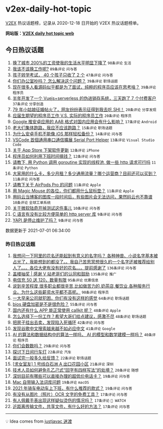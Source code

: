 # v2ex-daily-hot-topic

[V2EX](https://www.v2ex.com/) 热议话题榜，记录从 2020-12-18 日开始的 V2EX 热议话题榜单。

**网站版：[V2EX daily hot topic web](https://boojack.github.io/v2ex-daily-hot-topic-web/)**

## 今日热议话题

<!-- TODAY BEGIN -->

1. [换了城市,200%的工资使我的生活水平明显下降了](https://www.v2ex.com/t/786814) `98条评论` `生活`
1. [我该不该换工作呢?](https://www.v2ex.com/t/786826) `89条评论` `问与答`
1. [孩子转学考试， 40 个孩子只收了 2 个](https://www.v2ex.com/t/786845) `47条评论` `问与答`
1. [你们办公室吵吗？ 怎么解决这个问题？](https://www.v2ex.com/t/786833) `39条评论` `职场话题`
1. [现在很多人看源码似乎都是为了面试，纯粹的程序员应该在思考啥？](https://www.v2ex.com/t/786840) `39条评论` `程序员`
1. [半年开发了一个 Vuejs+serverless 的伪进销存系统，三天跑了 7 个付费客户](https://www.v2ex.com/t/786829) `37条评论` `分享创造`
1. [79 年小姑娘征婚帖火了，网友纷纷表示征得到我去吃 SHI！](https://www.v2ex.com/t/786863) `20条评论` `分享发现`
1. [应届生期望的程序员工作 V.S. 实际的程序员工作](https://www.v2ex.com/t/786821) `20条评论` `程序员`
1. [Google 推安卓应用的 AAB 格式对国内应用会有什么影响？](https://www.v2ex.com/t/786839) `17条评论` `Android`
1. [老大们集体跑路，我应不应该跑路？](https://www.v2ex.com/t/786847) `15条评论` `职场话题`
1. [为什么安卓手机不能像 iOS 那样轻松备份？](https://www.v2ex.com/t/786820) `14条评论` `问与答`
1. [VSCode 首個通用串口通信擴展 Serial Port Helper](https://www.v2ex.com/t/786849) `13条评论` `Visual Studio Code`
1. [关于 App Store 下架软件更新](https://www.v2ex.com/t/786869) `12条评论` `iPhone`
1. [程序员如何利用下班时间搞钱？](https://www.v2ex.com/t/786843) `12条评论` `问与答`
1. [请教下, 用 Python 调用 goroutine 实现的线程池, 做一些 http 请求可行吗](https://www.v2ex.com/t/786883) `11条评论` `Python`
1. [大家用的什么卡，多少月租？多少通用流量？哪个运营商？目前还可以买到？](https://www.v2ex.com/t/786899) `11条评论` `问与答`
1. [请教下关于 AirPods Pro 的问题](https://www.v2ex.com/t/786854) `11条评论` `Apple`
1. [用 Magic Mouse 的各位，你们都用什么鼠标垫？](https://www.v2ex.com/t/786859) `11条评论` `Apple`
1. [用码云当博客的图库一段时间后，有些图片会无法访问，果然码云也不靠谱](https://www.v2ex.com/t/786892) `10条评论` `全球工单系统`
1. [关于微软陆奇开掉测试这件事儿](https://www.v2ex.com/t/786818) `10条评论` `问与答`
1. [C 语言有没有比较方便简单的 http server 库](https://www.v2ex.com/t/786894) `9条评论` `问与答`
1. [YAPI 是停止维护了吗？](https://www.v2ex.com/t/786873) `9条评论` `问与答`

数据更新于 2021-07-01 06:34:00

<!-- TODAY END -->

### 昨日热议话题

<!-- YESTERDAY BEGIN -->

1. [我想问一下阿里的花名还能起到有意义的名字吗？ 各种神兽、小说名字基本被占光了，我能想到的都没了。。我自己苦思冥想很久的一个名字还被推荐给别人了。。。各位大佬有没有好的花名。。。提前感谢了](https://www.v2ex.com/t/786614) `136条评论` `问与答`
1. [盖楼抽奖 | 感谢 V 站老哥们的认同和鼓励](https://www.v2ex.com/t/786773) `135条评论` `推广`
1. [电信充 50 送 120，数量有限](https://www.v2ex.com/t/786670) `95条评论` `优惠信息`
1. [说到辛苦程度,很多职业都很辛苦,比如做苦力的,奶茶店,餐饮业,各种服务行业。为什么这些薪资水平都不高呢。](https://www.v2ex.com/t/786671) `90条评论` `程序员`
1. [一大早来公司就犯困，你们有没有这样的感觉](https://www.v2ex.com/t/786593) `64条评论` `职场话题`
1. [bios 硬盘加密是不是很危险？](https://www.v2ex.com/t/786589) `55条评论` `问与答`
1. [国内还有什么 APP 能正常使用 callkit 呢？](https://www.v2ex.com/t/786643) `48条评论` `Apple`
1. [怎么选择下一份工作？希望大哥们给点建议，感激不尽](https://www.v2ex.com/t/786660) `48条评论` `职场话题`
1. [把房子挂出去卖，发现陷入死循环](https://www.v2ex.com/t/786601) `42条评论` `问与答`
1. [发现谷歌中文搜索越来越不如必应中文](https://www.v2ex.com/t/786717) `41条评论` `Google`
1. [AI 的算法和数据结构中的算法一样吗， AI 的模型和数学建模一样吗？](https://www.v2ex.com/t/786596) `40条评论` `程序员`
1. [你们会数数吗？](https://www.v2ex.com/t/786698) `29条评论` `问与答`
1. [探讨下日间行车灯](https://www.v2ex.com/t/786760) `22条评论` `汽车`
1. [面试完一般多久给反馈？](https://www.v2ex.com/t/786729) `22条评论` `职场话题`
1. [[求女室友] 1 号线白石洲 A 出口花园小区](https://www.v2ex.com/t/786629) `21条评论` `深圳`
1. [技术人员如何避免孔乙己式“回字有四样写法“的处境？](https://www.v2ex.com/t/786678) `20条评论` `随想`
1. [深圳目前有哪些可以直接办理的超低价电话卡？](https://www.v2ex.com/t/786769) `19条评论` `问与答`
1. [Mac 自带输入法词库问题](https://www.v2ex.com/t/786762) `19条评论` `macOS`
1. [2021 年骑车电动车上下班，有什么推荐的款式？](https://www.v2ex.com/t/786666) `19条评论` `问与答`
1. [有没有从图片（照片）OCR 文字的免费工具？](https://www.v2ex.com/t/786728) `17条评论` `问与答`
1. [有人佩戴手表出现这样疑似烫伤的情况吗？](https://www.v2ex.com/t/786610) `17条评论` ` WATCH`
1. [近距离传输文件，共享文件，有什么好的方法？](https://www.v2ex.com/t/786606) `17条评论` `问与答`

<!-- YESTERDAY END -->

---

💡 Idea comes from [justjavac 迷渡](https://github.com/justjavac/)
